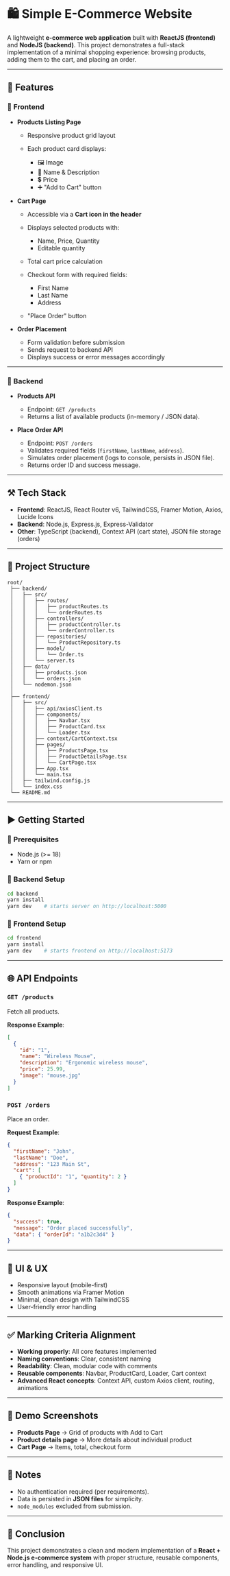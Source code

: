 # 🛍️ Simple E-Commerce Website

A lightweight **e-commerce web application** built with **ReactJS (frontend)** and **NodeJS (backend)**.
This project demonstrates a full-stack implementation of a minimal shopping experience: browsing products, adding them to the cart, and placing an order.

---

## 🚀 Features

### 🔹 Frontend

* **Products Listing Page**

  * Responsive product grid layout
  * Each product card displays:

    * 🖼️ Image
    * 📝 Name & Description
    * 💲 Price
    * ➕ "Add to Cart" button

* **Cart Page**

  * Accessible via a **Cart icon in the header**
  * Displays selected products with:

    * Name, Price, Quantity
    * Editable quantity
  * Total cart price calculation
  * Checkout form with required fields:

    * First Name
    * Last Name
    * Address
  * "Place Order" button

* **Order Placement**

  * Form validation before submission
  * Sends request to backend API
  * Displays success or error messages accordingly

---

### 🔹 Backend

* **Products API**

  * Endpoint: `GET /products`
  * Returns a list of available products (in-memory / JSON data).

* **Place Order API**

  * Endpoint: `POST /orders`
  * Validates required fields (`firstName`, `lastName`, `address`).
  * Simulates order placement (logs to console, persists in JSON file).
  * Returns order ID and success message.

---

## ⚒️ Tech Stack

* **Frontend**: ReactJS, React Router v6, TailwindCSS, Framer Motion, Axios, Lucide Icons
* **Backend**: Node.js, Express.js, Express-Validator
* **Other**: TypeScript (backend), Context API (cart state), JSON file storage (orders)

---

## 📂 Project Structure

```
root/
 ├── backend/
 │   ├── src/
 │   │   ├── routes/
 │   │   │   ├── productRoutes.ts
 │   │   │   └── orderRoutes.ts
 │   │   ├── controllers/
 │   │   │   ├── productController.ts
 │   │   │   └── orderController.ts
 │   │   ├── repositories/
 │   │   │   └── ProductRepository.ts
 │   │   ├── model/
 │   │   │   └── Order.ts
 │   │   └── server.ts
 │   ├── data/
 │   │   ├── products.json
 │   │   └── orders.json
 │   └── nodemon.json
 │
 ├── frontend/
 │   ├── src/
 │   │   ├── api/axiosClient.ts
 │   │   ├── components/
 │   │   │   ├── Navbar.tsx
 │   │   │   ├── ProductCard.tsx
 │   │   │   └── Loader.tsx
 │   │   ├── context/CartContext.tsx
 │   │   ├── pages/
 │   │   │   ├── ProductsPage.tsx
 │   │   │   ├── ProductDetailsPage.tsx
 │   │   │   └── CartPage.tsx
 │   │   ├── App.tsx
 │   │   └── main.tsx
 │   ├── tailwind.config.js
 │   └── index.css
 └── README.md
```

---

## ▶️ Getting Started

### 🔹 Prerequisites

* Node.js (>= 18)
* Yarn or npm

### 🔹 Backend Setup

```bash
cd backend
yarn install
yarn dev    # starts server on http://localhost:5000
```

### 🔹 Frontend Setup

```bash
cd frontend
yarn install
yarn dev    # starts frontend on http://localhost:5173
```

---

## 🌐 API Endpoints

### `GET /products`

Fetch all products.

**Response Example**:

```json
[
  {
    "id": "1",
    "name": "Wireless Mouse",
    "description": "Ergonomic wireless mouse",
    "price": 25.99,
    "image": "mouse.jpg"
  }
]
```

### `POST /orders`

Place an order.

**Request Example**:

```json
{
  "firstName": "John",
  "lastName": "Doe",
  "address": "123 Main St",
  "cart": [
    { "productId": "1", "quantity": 2 }
  ]
}
```

**Response Example**:

```json
{
  "success": true,
  "message": "Order placed successfully",
  "data": { "orderId": "a1b2c3d4" }
}
```

---

## 🎨 UI & UX

* Responsive layout (mobile-first)
* Smooth animations via Framer Motion
* Minimal, clean design with TailwindCSS
* User-friendly error handling

---

## ✅ Marking Criteria Alignment

* **Working properly**: All core features implemented
* **Naming conventions**: Clear, consistent naming
* **Readability**: Clean, modular code with comments
* **Reusable components**: Navbar, ProductCard, Loader, Cart context
* **Advanced React concepts**: Context API, custom Axios client, routing, animations

---

## 📸 Demo Screenshots

* **Products Page** → Grid of products with Add to Cart
* **Product details page** → More details about individual product
* **Cart Page** → Items, total, checkout form

---

## 📌 Notes

* No authentication required (per requirements).
* Data is persisted in **JSON files** for simplicity.
* `node_modules` excluded from submission.

---

## 🏁 Conclusion

This project demonstrates a clean and modern implementation of a **React + Node.js e-commerce system** with proper structure, reusable components, error handling, and responsive UI.